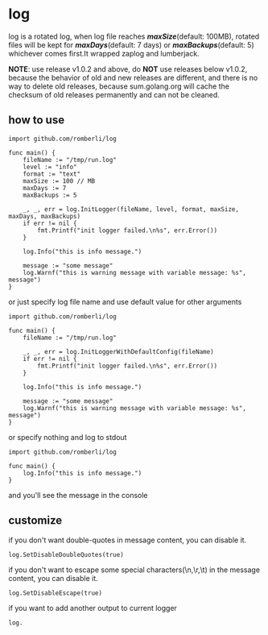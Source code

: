 # log

log is a rotated log, when log file reaches ***maxSize***(default: 100MB), rotated files will be kept for ***maxDays***(default: 7 days) or ***maxBackups***(default: 5) whichever comes first.It wrapped zaplog and lumberjack.


**NOTE**: use release v1.0.2 and above, do **NOT** use releases below v1.0.2, because the behavior of old and new releases are different, and there is no way to delete old releases, because sum.golang.org will cache the checksum of old releases permanently and can not be cleaned. 

## how to use
```
import github.com/romberli/log

func main() {
    fileName := "/tmp/run.log"
    level := "info"
    format := "text"
    maxSize := 100 // MB
    maxDays := 7
    maxBackups := 5
    
    _, _, err = log.InitLogger(fileName, level, format, maxSize, maxDays, maxBackups)
    if err != nil {
        fmt.Printf("init logger failed.\n%s", err.Error())
    }
    
    log.Info("this is info message.")
    
    message := "some message"
    log.Warnf("this is warning message with variable message: %s", message")
}
```
or just specify log file name and use default value for other arguments
```
import github.com/romberli/log

func main() {
    fileName := "/tmp/run.log"

    _, _, err = log.InitLoggerWithDefaultConfig(fileName)
    if err != nil {
        fmt.Printf("init logger failed.\n%s", err.Error())
    }
    
    log.Info("this is info message.")
    
    message := "some message"
    log.Warnf("this is warning message with variable message: %s", message")
}
```
or specify nothing and log to stdout
```
import github.com/romberli/log

func main() {
    log.Info("this is info message.")
}
```
and you'll see the message in the console


## customize
if you don't want double-quotes in message content, you can disable it.
```
log.SetDisableDoubleQuotes(true)
```
if you don't want to escape some special characters(\n,\r,\t) in the message content, you can disable it.
```
log.SetDisableEscape(true)
```
if you want to add another output to current logger
```
log.
```